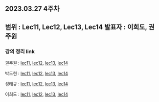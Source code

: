 ## 2023.03.27 4주차
범위 : Lec11, Lec12, Lec13, Lec14
발표자 : 이희도, 권주원
---
### 강의 정리 link

권주원 : [lec11](https://well-catsup-c9c.notion.site/Lec-11-Matrix-Spaces-Rank-1-Small-World-Graphs-1401df0df03243b295e0ff1450e44bbc), [lec12](https://well-catsup-c9c.notion.site/Lec-12-Graphs-Networks-Incidence-Matrices-cb6a33d03041488c91b7fb8058eacda8), [lec13](https://well-catsup-c9c.notion.site/Lec-13-Quiz-1-Review-7d04e040e63a4f558fa4ca0bfab584a9), [lec14](https://well-catsup-c9c.notion.site/Lec-14-Orthogonal-vectors-and-Subspaces-270d18374b834babb5404a4da0418c51)

박도현 : [lec11](https://dohlab.tistory.com/18), [lec12](https://dohlab.tistory.com/19), [lec13](), [lec14](https://dohlab.tistory.com/20)

성태규 : [lec11](https://velog.io/@tag_you/선형대수학-11장), [lec12](https://velog.io/@tag_you/선형대수학-12장), [lec13](), [lec14]()

이희도 : [lec11](), [lec12](), [lec13](), [lec14]()
